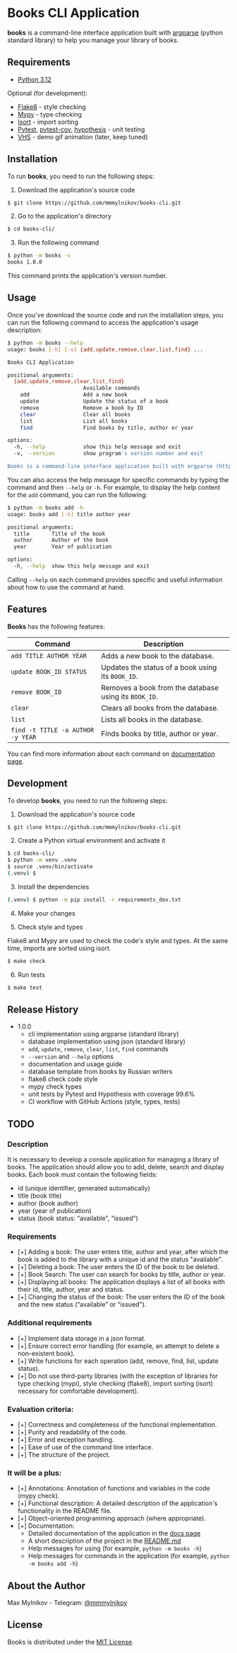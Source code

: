 # Books CLI Application

**books** is a command-line interface application built with [argparse](https://docs.python.org/3/library/argparse.html) (python standard library) to help you manage your library of books.

## Requirements

- [Python 3.12](https://www.python.org/) 

Optional (for development):
- [Flake8](https://pypi.org/project/flake8/) - style checking
- [Mypy](https://pypi.org/project/mypy/) - type checking
- [Isort](https://pypi.org/project/isort/) - import sorting
- [Pytest](https://pypi.org/project/pytest/), [pytest-cov](https://pypi.org/project/pytest-cov/), [hypothesis](https://pypi.org/project/hypothesis/) - unit testing
- [VHS](https://github.com/charmbracelet/vhs) - demo gif animation (later, keep tuned)

## Installation

To run **books**, you need to run the following steps:

1. Download the application's source code 

```sh
$ git clone https://github.com/mmmylnikov/books-cli.git
```

2. Go to the application's directory

```sh
$ cd books-cli/
```

3. Run the following command

```sh
$ python -m books -v
books 1.0.0
```

This command prints the application's version number.



## Usage

Once you've download the source code and run the installation steps, you can run the following command to access the application's usage description:

```sh
$ python -m books --help
usage: books [-h] [-v] {add,update,remove,clear,list,find} ...

Books CLI Application

positional arguments:
  {add,update,remove,clear,list,find}
                        Available commands
    add                 Add a new book
    update              Update the status of a book
    remove              Remove a book by ID
    clear               Clear all books
    list                List all books
    find                Find books by title, author or year

options:
  -h, --help            show this help message and exit
  -v, --version         show program's version number and exit

Books is a command-line interface application built with argparse (https://docs.python.org/3/library/argparse.html) to help you manage your library of books.
```

You can also access the help message for specific commands by typing the command and then `--help` or `-h`. For example, to display the help content for the `add` command, you can run the following:

```sh
$ python -m books add -h
usage: books add [-h] title author year

positional arguments:
  title       Title of the book
  author      Author of the book
  year        Year of publication

options:
  -h, --help  show this help message and exit
```

Calling `--help` on each command provides specific and useful information about how to use the command at hand.

## Features

**Books** has the following features:

| Command                           | Description                                                  |
| ----------------------------------| ------------------------------------------------------------ |
| `add TITLE AUTHOR YEAR`           | Adds a new book to the database.                             |
| `update BOOK_ID STATUS`           | Updates the status of a book using its `BOOK_ID`.            |
| `remove BOOK_ID`                  | Removes a book from the database using its `BOOK_ID`.        |
| `clear`                           | Clears all books from the database.                          |
| `list`                            | Lists all books in the database.                             |
| `find -t TITLE -a AUTHOR -y YEAR` | Finds books by title, author or year.                        |

You can find more information about each command on [documentation page](docs/doc.md).


## Development

To develop **books**, you need to run the following steps:

1. Download the application's source code

```sh
$ git clone https://github.com/mmmylnikov/books-cli.git
```

2. Create a Python virtual environment and activate it

```sh
$ cd books-cli/
$ python -m venv .venv
$ source .venv/bin/activate
(.venv) $
```

3. Install the dependencies

```sh
(.venv) $ python -m pip install -r requirements_dev.txt
```

4. Make your changes

5. Check style and types

Flake8 and Mypy are used to check the code's style and types. At the same time, imports are sorted using isort.

```sh
$ make check
```

6. Run tests

```sh
$ make test
```

## Release History

- 1.0.0
  + cli implementation using argparse (standard library)
  + database implementation using json (standard library)
  + `add`, `update`, `remove`, `clear`, `list`, `find` commands
  + `--version` and `--help` options
  + documentation and usage guide
  + database template from books by Russian writers
  + flake8 check code style
  + mypy check types
  + unit tests by Pytest and Hypothesis with coverage 99.6%
  + CI workflow with GitHub Actions (style, types, tests)

## TODO

### Description

It is necessary to develop a console application for managing a library of books. The application should allow you to add, delete, search and display books. Each book must contain the following fields:

- id (unique identifier, generated automatically)
- title (book title)
- author (book author)
- year (year of publication)
- status (book status: “available", “issued")

### Requirements

- [+] Adding a book: The user enters title, author and year, after which the book is added to the library with a unique id and the status "available".
- [+] Deleting a book: The user enters the ID of the book to be deleted.
- [+] Book Search: The user can search for books by title, author or year.
- [+] Displaying all books: The application displays a list of all books with their id, title, author, year and status.
- [+] Changing the status of the book: The user enters the ID of the book and the new status (“available” or “issued").

### Additional requirements
- [+] Implement data storage in a json format.
- [+] Ensure correct error handling (for example, an attempt to delete a non-existent book).
- [+] Write functions for each operation (add, remove, find, list, update status).
- [+] Do not use third-party libraries (with the exception of libraries for type checking (mypi), style checking (flake8), import sorting (isort) necessary for comfortable development).

### Evaluation criteria:
- [+] Correctness and completeness of the functional implementation.
- [+] Purity and readability of the code.
- [+] Error and exception handling.
- [+] Ease of use of the command line interface.
- [+] The structure of the project.

### It will be a plus:
- [+] Annotations: Annotation of functions and variables in the code (mypy check).
- [+] Functional description: A detailed description of the application's functionality in the README file.
- [+] Object-oriented programming approach (where appropriate).
- [+] Documentation: 
  + Detailed documentation of the application in the [docs page](docs/doc.md)
  + A short description of the project in the [README.md](README.md)
  + Help messages for using (for example, `python -m books -h`)
  + Help messages for commands in the application (for example, `python -m books add -h`)

## About the Author

Max Mylnikov - Telegram: [@mmmylnikov](https://t.me/mmmylnikov)

## License

Books is distributed under the [MIT License](LICENSE).

